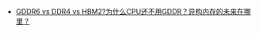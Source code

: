 


- [GDDR6 vs DDR4 vs HBM2?为什么CPU还不用GDDR？异构内存的未来在哪里？](https://www.zhihu.com/tardis/zm/art/83935084?source_id=1003)












